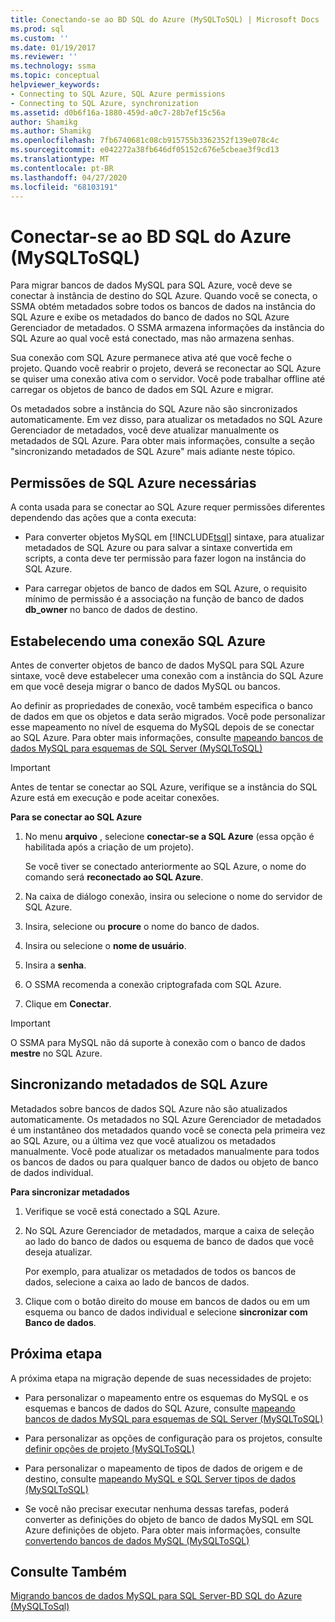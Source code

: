 ```yaml
---
title: Conectando-se ao BD SQL do Azure (MySQLToSQL) | Microsoft Docs
ms.prod: sql
ms.custom: ''
ms.date: 01/19/2017
ms.reviewer: ''
ms.technology: ssma
ms.topic: conceptual
helpviewer_keywords:
- Connecting to SQL Azure, SQL Azure permissions
- Connecting to SQL Azure, synchronization
ms.assetid: d0b6f16a-1880-459d-a0c7-28b7ef15c56a
author: Shamikg
ms.author: Shamikg
ms.openlocfilehash: 7fb6740681c08cb915755b3362352f139e078c4c
ms.sourcegitcommit: e042272a38fb646df05152c676e5cbeae3f9cd13
ms.translationtype: MT
ms.contentlocale: pt-BR
ms.lasthandoff: 04/27/2020
ms.locfileid: "68103191"
---
```

# <a name="connecting-to-azure-sql-db-mysqltosql"></a>Conectar-se ao BD SQL do Azure (MySQLToSQL)
Para migrar bancos de dados MySQL para SQL Azure, você deve se conectar à instância de destino do SQL Azure. Quando você se conecta, o SSMA obtém metadados sobre todos os bancos de dados na instância do SQL Azure e exibe os metadados do banco de dados no SQL Azure Gerenciador de metadados. O SSMA armazena informações da instância do SQL Azure ao qual você está conectado, mas não armazena senhas.  
  
Sua conexão com SQL Azure permanece ativa até que você feche o projeto. Quando você reabrir o projeto, deverá se reconectar ao SQL Azure se quiser uma conexão ativa com o servidor. Você pode trabalhar offline até carregar os objetos de banco de dados em SQL Azure e migrar.  
  
Os metadados sobre a instância do SQL Azure não são sincronizados automaticamente. Em vez disso, para atualizar os metadados no SQL Azure Gerenciador de metadados, você deve atualizar manualmente os metadados de SQL Azure. Para obter mais informações, consulte a seção "sincronizando metadados de SQL Azure" mais adiante neste tópico.  
  
## <a name="required-sql-azure-permissions"></a>Permissões de SQL Azure necessárias  
A conta usada para se conectar ao SQL Azure requer permissões diferentes dependendo das ações que a conta executa:  
  
-   Para converter objetos MySQL em [!INCLUDE[tsql](../../includes/tsql-md.md)] sintaxe, para atualizar metadados de SQL Azure ou para salvar a sintaxe convertida em scripts, a conta deve ter permissão para fazer logon na instância do SQL Azure.  
  
-   Para carregar objetos de banco de dados em SQL Azure, o requisito mínimo de permissão é a associação na função de banco de dados **db_owner** no banco de dados de destino.  
  
## <a name="establishing-a-sql-azure-connection"></a>Estabelecendo uma conexão SQL Azure  
Antes de converter objetos de banco de dados MySQL para SQL Azure sintaxe, você deve estabelecer uma conexão com a instância do SQL Azure em que você deseja migrar o banco de dados MySQL ou bancos.  
  
Ao definir as propriedades de conexão, você também especifica o banco de dados em que os objetos e data serão migrados. Você pode personalizar esse mapeamento no nível de esquema do MySQL depois de se conectar ao SQL Azure. Para obter mais informações, consulte [mapeando bancos de dados MySQL para esquemas de SQL Server &#40;MySQLToSQL&#41;](../../ssma/mysql/mapping-mysql-databases-to-sql-server-schemas-mysqltosql.md)  
  
> [!IMPORTANT]  
> Antes de tentar se conectar ao SQL Azure, verifique se a instância do SQL Azure está em execução e pode aceitar conexões.  
  
**Para se conectar ao SQL Azure**  
  
1.  No menu **arquivo** , selecione **conectar-se a SQL Azure** (essa opção é habilitada após a criação de um projeto).  
  
    Se você tiver se conectado anteriormente ao SQL Azure, o nome do comando será **reconectado ao SQL Azure**.  
  
2.  Na caixa de diálogo conexão, insira ou selecione o nome do servidor de SQL Azure.  
  
3.  Insira, selecione ou **procure** o nome do banco de dados.  
  
4.  Insira ou selecione o **nome de usuário**.  
  
5.  Insira a **senha**.  
  
6.  O SSMA recomenda a conexão criptografada com SQL Azure.  
  
7.  Clique em **Conectar**.  
  
> [!IMPORTANT]  
> O SSMA para MySQL não dá suporte à conexão com o banco de dados **mestre** no SQL Azure.  
  
## <a name="synchronizing-sql-azure-metadata"></a>Sincronizando metadados de SQL Azure  
Metadados sobre bancos de dados SQL Azure não são atualizados automaticamente. Os metadados no SQL Azure Gerenciador de metadados é um instantâneo dos metadados quando você se conecta pela primeira vez ao SQL Azure, ou a última vez que você atualizou os metadados manualmente. Você pode atualizar os metadados manualmente para todos os bancos de dados ou para qualquer banco de dados ou objeto de banco de dados individual.  
  
**Para sincronizar metadados**  
  
1.  Verifique se você está conectado a SQL Azure.  
  
2.  No SQL Azure Gerenciador de metadados, marque a caixa de seleção ao lado do banco de dados ou esquema de banco de dados que você deseja atualizar.  
  
    Por exemplo, para atualizar os metadados de todos os bancos de dados, selecione a caixa ao lado de bancos de dados.  
  
3.  Clique com o botão direito do mouse em bancos de dados ou em um esquema ou banco de dados individual e selecione **sincronizar com Banco de dados**.  
  
## <a name="next-step"></a>Próxima etapa  
A próxima etapa na migração depende de suas necessidades de projeto:  
  
-   Para personalizar o mapeamento entre os esquemas do MySQL e os esquemas e bancos de dados do SQL Azure, consulte [mapeando bancos de dados MySQL para esquemas de SQL Server &#40;MySQLToSQL&#41;](../../ssma/mysql/mapping-mysql-databases-to-sql-server-schemas-mysqltosql.md)  
  
-   Para personalizar as opções de configuração para os projetos, consulte [definir opções de projeto &#40;MySQLToSQL&#41;](../../ssma/mysql/setting-project-options-mysqltosql.md)  
  
-   Para personalizar o mapeamento de tipos de dados de origem e de destino, consulte [mapeando MySQL e SQL Server tipos de dados &#40;MySQLToSQL&#41;](../../ssma/mysql/mapping-mysql-and-sql-server-data-types-mysqltosql.md)  
  
-   Se você não precisar executar nenhuma dessas tarefas, poderá converter as definições do objeto de banco de dados MySQL em SQL Azure definições de objeto. Para obter mais informações, consulte [convertendo bancos de dados MySQL &#40;MySQLToSQL&#41;](../../ssma/mysql/converting-mysql-databases-mysqltosql.md)  
  
## <a name="see-also"></a>Consulte Também  
[Migrando bancos de dados MySQL para SQL Server-BD SQL do Azure &#40;MySQLToSql&#41;](../../ssma/mysql/migrating-mysql-databases-to-sql-server-azure-sql-db-mysqltosql.md)  
  
